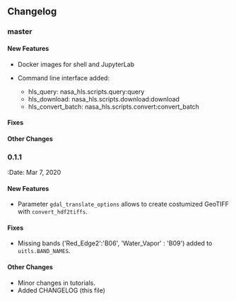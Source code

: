 ## Changelog

### master

#### New Features

* Docker images for shell and JupyterLab

* Command line interface added:
    * hls_query: nasa_hls.scripts.query:query
    * hls_download: nasa_hls.scripts.download:download
    * hls_convert_batch: nasa_hls.scripts.convert:convert_batch

#### Fixes

#### Other Changes

### 0.1.1

:Date: Mar 7, 2020

#### New Features

* Parameter `gdal_translate_options` allows to create costumized GeoTIFF with `convert_hdf2tiffs`.

#### Fixes

* Missing bands ('Red_Edge2':'B06', 'Water_Vapor' : 'B09') added to `uitls.BAND_NAMES`.

#### Other Changes

* Minor changes in tutorials.
* Added CHANGELOG (this file)